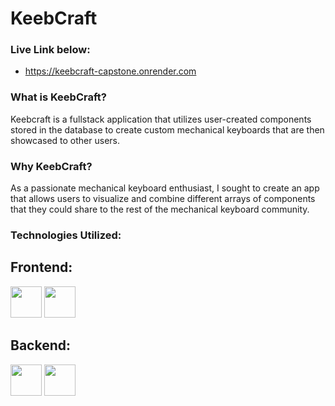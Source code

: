 # KeebCraft

### Live Link below:
- https://keebcraft-capstone.onrender.com


### What is KeebCraft?
Keebcraft is a fullstack application that utilizes user-created components stored in the database to create custom mechanical keyboards that are then showcased to other users. 

### Why KeebCraft?
As a passionate mechanical keyboard enthusiast, I sought to create an app that allows users to visualize and combine different arrays of components that they could share
to the rest of the mechanical keyboard community.

### Technologies Utilized:

## Frontend:
<div>
  <img src='https://user-images.githubusercontent.com/25181517/183897015-94a058a6-b86e-4e42-a37f-bf92061753e5.png' width='50' height= '50'>
  <img src='https://user-images.githubusercontent.com/25181517/183897015-94a058a6-b86e-4e42-a37f-bf92061753e5.png' width='50' height= '50'>
</div>

## Backend:
<div>
  <img src='https://user-images.githubusercontent.com/25181517/117208740-bfb78400-adf5-11eb-97bb-09072b6bedfc.png' width='50' height= '50'>
  <img src='https://user-images.githubusercontent.com/25181517/183423775-2276e25d-d43d-4e58-890b-edbc88e915f7.png' width='50' height= '50'>
</div>


